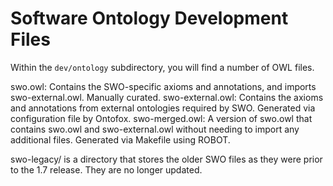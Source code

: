 # Software Ontology Development Files

Within the `dev/ontology` subdirectory, you will find a number of OWL files.

swo.owl: Contains the SWO-specific axioms and annotations, and imports swo-external.owl. Manually curated.
swo-external.owl: Contains the axioms and annotations from external ontologies required by SWO. Generated via configuration file by Ontofox.
swo-merged.owl: A version of swo.owl that contains swo.owl and swo-external.owl without needing to import any additional files. Generated via Makefile using ROBOT.


swo-legacy/ is a directory that stores the older SWO files as they were prior to the 1.7 release. They are no longer updated.
